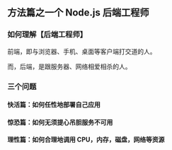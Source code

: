 ## 方法篇之一个 Node.js 后端工程师

### 如何理解【后端工程师】

前端，即与浏览器、手机、桌面等客户端打交道的人。

而，后端，是跟服务器、网络相爱相杀的人。

### 三个问题
#### 快活篇：如何任性地部署自己应用
#### 惊恐篇：如何无须提心吊胆服务不可用
#### 理性篇：如何合理地调用 CPU，内存，磁盘，网络等资源
